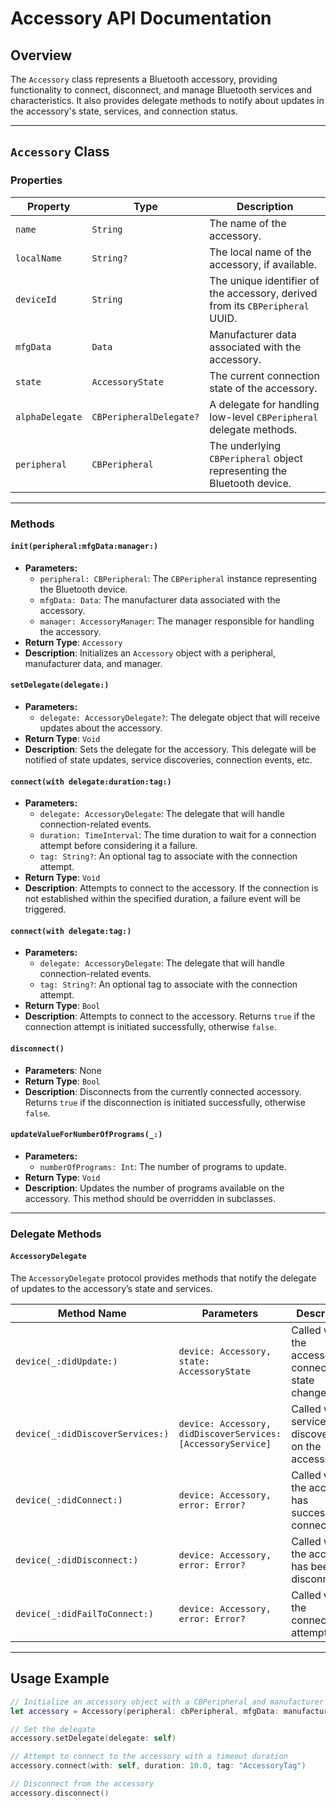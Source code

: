 # Accessory API Documentation

## Overview

The `Accessory` class represents a Bluetooth accessory, providing functionality to connect, disconnect, and manage Bluetooth services and characteristics. It also provides delegate methods to notify about updates in the accessory's state, services, and connection status.

---

## `Accessory` Class

### Properties

| Property                         | Type                     | Description                                                                 |
| --------------------------------- | ------------------------ | --------------------------------------------------------------------------- |
| `name`                            | `String`                 | The name of the accessory.                                                   |
| `localName`                       | `String?`                | The local name of the accessory, if available.                              |
| `deviceId`                        | `String`                 | The unique identifier of the accessory, derived from its `CBPeripheral` UUID.|
| `mfgData`                         | `Data`                   | Manufacturer data associated with the accessory.                            |
| `state`                           | `AccessoryState`         | The current connection state of the accessory.                              |
| `alphaDelegate`                   | `CBPeripheralDelegate?`  | A delegate for handling low-level `CBPeripheral` delegate methods.          |
| `peripheral`                      | `CBPeripheral`           | The underlying `CBPeripheral` object representing the Bluetooth device.     |

---

### Methods

#### `init(peripheral:mfgData:manager:)`
- **Parameters:**
  - `peripheral: CBPeripheral`: The `CBPeripheral` instance representing the Bluetooth device.
  - `mfgData: Data`: The manufacturer data associated with the accessory.
  - `manager: AccessoryManager`: The manager responsible for handling the accessory.
- **Return Type**: `Accessory`
- **Description**: Initializes an `Accessory` object with a peripheral, manufacturer data, and manager.

#### `setDelegate(delegate:)`
- **Parameters:**
  - `delegate: AccessoryDelegate?`: The delegate object that will receive updates about the accessory.
- **Return Type**: `Void`
- **Description**: Sets the delegate for the accessory. This delegate will be notified of state updates, service discoveries, connection events, etc.

#### `connect(with delegate:duration:tag:)`
- **Parameters:**
  - `delegate: AccessoryDelegate`: The delegate that will handle connection-related events.
  - `duration: TimeInterval`: The time duration to wait for a connection attempt before considering it a failure.
  - `tag: String?`: An optional tag to associate with the connection attempt.
- **Return Type**: `Void`
- **Description**: Attempts to connect to the accessory. If the connection is not established within the specified duration, a failure event will be triggered.

#### `connect(with delegate:tag:)`
- **Parameters:**
  - `delegate: AccessoryDelegate`: The delegate that will handle connection-related events.
  - `tag: String?`: An optional tag to associate with the connection attempt.
- **Return Type**: `Bool`
- **Description**: Attempts to connect to the accessory. Returns `true` if the connection attempt is initiated successfully, otherwise `false`.

#### `disconnect()`
- **Parameters**: None
- **Return Type**: `Bool`
- **Description**: Disconnects from the currently connected accessory. Returns `true` if the disconnection is initiated successfully, otherwise `false`.

#### `updateValueForNumberOfPrograms(_:)`
- **Parameters:**
  - `numberOfPrograms: Int`: The number of programs to update.
- **Return Type**: `Void`
- **Description**: Updates the number of programs available on the accessory. This method should be overridden in subclasses.

---

### Delegate Methods

#### `AccessoryDelegate`

The `AccessoryDelegate` protocol provides methods that notify the delegate of updates to the accessory’s state and services.

| Method Name                          | Parameters                                   | Description                                                                  |
| ------------------------------------- | -------------------------------------------- | ---------------------------------------------------------------------------- |
| `device(_:didUpdate:)`                | `device: Accessory, state: AccessoryState`   | Called when the accessory's connection state changes.                        |
| `device(_:didDiscoverServices:)`      | `device: Accessory, didDiscoverServices: [AccessoryService]` | Called when services are discovered on the accessory. |
| `device(_:didConnect:)`               | `device: Accessory, error: Error?`           | Called when the accessory has successfully connected.                         |
| `device(_:didDisconnect:)`            | `device: Accessory, error: Error?`           | Called when the accessory has been disconnected.                             |
| `device(_:didFailToConnect:)`         | `device: Accessory, error: Error?`           | Called when the connection attempt fails.                                    |

---

## Usage Example

```swift
// Initialize an accessory object with a CBPeripheral and manufacturer data
let accessory = Accessory(peripheral: cbPeripheral, mfgData: manufacturerData, manager: accessoryManager)

// Set the delegate
accessory.setDelegate(delegate: self)

// Attempt to connect to the accessory with a timeout duration
accessory.connect(with: self, duration: 10.0, tag: "AccessoryTag")

// Disconnect from the accessory
accessory.disconnect()













